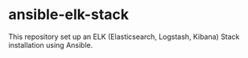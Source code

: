 # ansible-elk-stack
This repository set up an ELK (Elasticsearch, Logstash, Kibana) Stack installation using Ansible.
